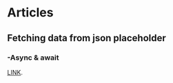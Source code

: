 # Articles
## Fetching data from json placeholder
### -Async & await
[LINK](https://jozef-wolf.github.io/Articles/).

